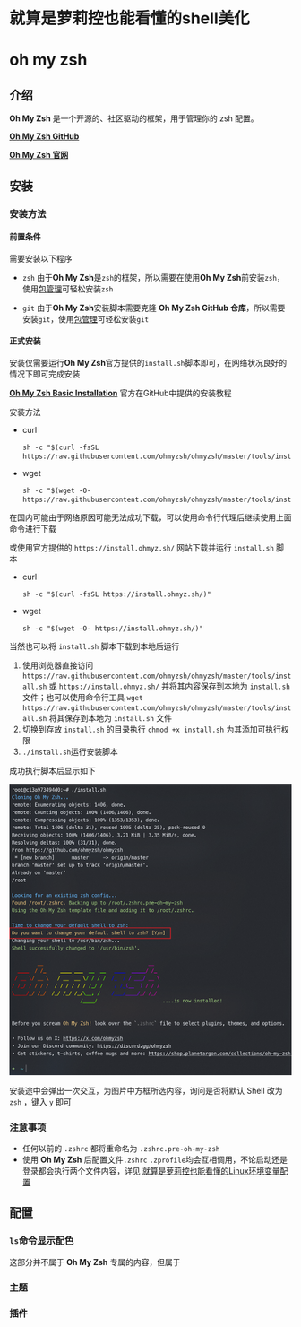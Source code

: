 # 就算是萝莉控也能看懂的shell美化
# oh my zsh
## 介绍
**Oh My Zsh** 是一个开源的、社区驱动的框架，用于管理你的 zsh 配置。

[**Oh My Zsh GitHub**](https://github.com/ohmyzsh/ohmyzsh)

[**Oh My Zsh 官网**](https://ohmyz.sh/)
## 安装
### 安装方法
#### 前置条件 
需要安装以下程序
- `zsh` 由于**Oh My Zsh**是`zsh`的框架，所以需要在使用**Oh My Zsh**前安装`zsh`，使用[包管理](/就算是萝莉控也能看懂的Linux软件管理.md)可轻松安装`zsh`
  
- `git` 由于**Oh My Zsh**安装脚本需要克隆 **Oh My Zsh GitHub 仓库**，所以需要安装`git`，使用[包管理](/就算是萝莉控也能看懂的Linux软件管理.md)可轻松安装`git`

#### 正式安装
安装仅需要运行**Oh My Zsh**官方提供的`install.sh`脚本即可，在网络状况良好的情况下即可完成安装

[**Oh My Zsh Basic Installation**](https://github.com/ohmyzsh/ohmyzsh?tab=readme-ov-file#basic-installation) 官方在GitHub中提供的安装教程

安装方法
- curl
  ```shell
  sh -c "$(curl -fsSL https://raw.githubusercontent.com/ohmyzsh/ohmyzsh/master/tools/install.sh)"
  ```
- wget
  ```shell
  sh -c "$(wget -O- https://raw.githubusercontent.com/ohmyzsh/ohmyzsh/master/tools/install.sh)"
  ```
在国内可能由于网络原因可能无法成功下载，可以使用命令行代理后继续使用上面命令进行下载

或使用官方提供的 `https://install.ohmyz.sh/` 网站下载并运行 `install.sh` 脚本
- curl
    ```shell
    sh -c "$(curl -fsSL https://install.ohmyz.sh/)"
    ```
- wget
  ```shell
  sh -c "$(wget -O- https://install.ohmyz.sh/)"
  ```
当然也可以将 `install.sh` 脚本下载到本地后运行  
1. 使用浏览器直接访问 `https://raw.githubusercontent.com/ohmyzsh/ohmyzsh/master/tools/install.sh` 或 `https://install.ohmyz.sh/` 并将其内容保存到本地为 `install.sh` 文件；也可以使用命令行工具 `wget https://raw.githubusercontent.com/ohmyzsh/ohmyzsh/master/tools/install.sh` 将其保存到本地为 `install.sh` 文件
2. 切换到存放 `install.sh` 的目录执行 `chmod +x install.sh` 为其添加可执行权限
3. `./install.sh`运行安装脚本

成功执行脚本后显示如下

![](/img/shell美化/1.png)

安装途中会弹出一次交互，为图片中方框所选内容，询问是否将默认 Shell 改为 `zsh` ，键入 `y` 即可

### 注意事项
- 任何以前的 `.zshrc` 都将重命名为 `.zshrc.pre-oh-my-zsh`
- 使用 **Oh My Zsh** 后配置文件`.zshrc` `.zprofile`均会互相调用，不论启动还是登录都会执行两个文件内容，详见 [就算是萝莉控也能看懂的Linux环境变量配置](/就算是萝莉控也能看懂的Linux环境变量配置.md#环境变量配置文件)
## 配置
### `ls`命令显示配色
这部分并不属于 **Oh My Zsh** 专属的内容，但属于
### 主题
### 插件
